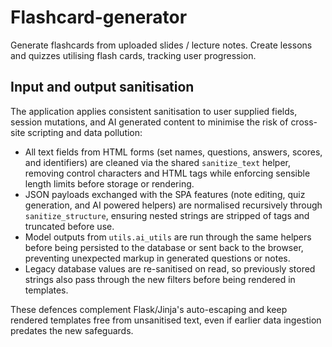 ﻿# Flashcard-generator

 Generate flashcards from uploaded slides / lecture notes. Create lessons and quizzes utilising flash cards, tracking user progression.

## Input and output sanitisation

The application applies consistent sanitisation to user supplied fields, session mutations, and AI generated content to minimise the risk of cross-site scripting and data pollution:

- All text fields from HTML forms (set names, questions, answers, scores, and identifiers) are cleaned via the shared `sanitize_text` helper, removing control characters and HTML tags while enforcing sensible length limits before storage or rendering.
- JSON payloads exchanged with the SPA features (note editing, quiz generation, and AI powered helpers) are normalised recursively through `sanitize_structure`, ensuring nested strings are stripped of tags and truncated before use.
- Model outputs from `utils.ai_utils` are run through the same helpers before being persisted to the database or sent back to the browser, preventing unexpected markup in generated questions or notes.
- Legacy database values are re-sanitised on read, so previously stored strings also pass through the new filters before being rendered in templates.

These defences complement Flask/Jinja's auto-escaping and keep rendered templates free from unsanitised text, even if earlier data ingestion predates the new safeguards.


